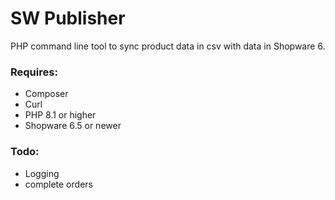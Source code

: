 # SW Publisher

PHP command line tool to sync product data in csv with data in Shopware 6.

### Requires:

- Composer
- Curl
- PHP 8.1 or higher
- Shopware 6.5 or newer

### Todo:

- Logging
- complete orders
